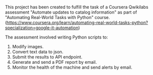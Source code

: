 This project has been created to fulfill the task of a Coursera Qwikilabs assessment "Automate updates to catalog information" as part of "Automating Real-World Tasks with Python" course. (https://www.coursera.org/learn/automating-real-world-tasks-python?specialization=google-it-automation)

The assessment involved writing Python scripts to:

1.  Modify images.
2.  Convert text data to json.
3.  Submit the results to API endpoint.
4.  Generate and send a PDF report by email.
5.  Monitor the health of the machine and send alerts by email.